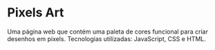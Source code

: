 # Pixels Art
Uma página web que contém uma paleta de cores funcional para criar desenhos em pixels. Tecnologias utilizadas: JavaScript, CSS e HTML.
